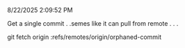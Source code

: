 8/22/2025 2:09:52 PM

Get a single commit . .semes like it can pull from remote . . .

git fetch origin <commitHash>:refs/remotes/origin/orphaned-commit